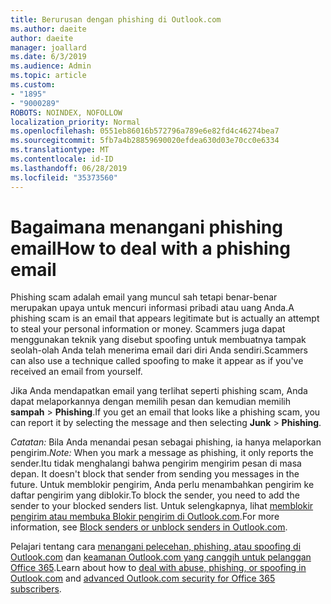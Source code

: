 ```yaml
---
title: Berurusan dengan phishing di Outlook.com
ms.author: daeite
author: daeite
manager: joallard
ms.date: 6/3/2019
ms.audience: Admin
ms.topic: article
ms.custom:
- "1895"
- "9000289"
ROBOTS: NOINDEX, NOFOLLOW
localization_priority: Normal
ms.openlocfilehash: 0551eb86016b572796a789e6e82fd4c46274bea7
ms.sourcegitcommit: 5fb7a4b28859690020efdea630d03e70cc0e6334
ms.translationtype: MT
ms.contentlocale: id-ID
ms.lasthandoff: 06/28/2019
ms.locfileid: "35373560"
---
```

# <a name="how-to-deal-with-a-phishing-email"></a><span data-ttu-id="13e8b-102">Bagaimana menangani phishing email</span><span class="sxs-lookup"><span data-stu-id="13e8b-102">How to deal with a phishing email</span></span>

<span data-ttu-id="13e8b-103">Phishing scam adalah email yang muncul sah tetapi benar-benar merupakan upaya untuk mencuri informasi pribadi atau uang Anda.</span><span class="sxs-lookup"><span data-stu-id="13e8b-103">A phishing scam is an email that appears legitimate but is actually an attempt to steal your personal information or money.</span></span> <span data-ttu-id="13e8b-104">Scammers juga dapat menggunakan teknik yang disebut spoofing untuk membuatnya tampak seolah-olah Anda telah menerima email dari diri Anda sendiri.</span><span class="sxs-lookup"><span data-stu-id="13e8b-104">Scammers can also use a technique called spoofing to make it appear as if you've received an email from yourself.</span></span>

<span data-ttu-id="13e8b-105">Jika Anda mendapatkan email yang terlihat seperti phishing scam, Anda dapat melaporkannya dengan memilih pesan dan kemudian memilih **sampah** > **Phishing**.</span><span class="sxs-lookup"><span data-stu-id="13e8b-105">If you get an email that looks like a phishing scam, you can report it by selecting the message and then selecting **Junk** > **Phishing**.</span></span>

<span data-ttu-id="13e8b-106">*Catatan:* Bila Anda menandai pesan sebagai phishing, ia hanya melaporkan pengirim.</span><span class="sxs-lookup"><span data-stu-id="13e8b-106">*Note:* When you mark a message as phishing, it only reports the sender.</span></span><span data-ttu-id="13e8b-107">Itu tidak menghalangi bahwa pengirim mengirim pesan di masa depan.</span><span class="sxs-lookup"><span data-stu-id="13e8b-107"> It doesn't block that sender from sending you messages in the future.</span></span> <span data-ttu-id="13e8b-108">Untuk memblokir pengirim, Anda perlu menambahkan pengirim ke daftar pengirim yang diblokir.</span><span class="sxs-lookup"><span data-stu-id="13e8b-108">To block the sender, you need to add the sender to your blocked senders list.</span></span> <span data-ttu-id="13e8b-109">Untuk selengkapnya, lihat [memblokir pengirim atau membuka Blokir pengirim di Outlook.com](https://support.office.com/article/a3ece97b-82f8-4a5e-9ac3-e92fa6427ae4).</span><span class="sxs-lookup"><span data-stu-id="13e8b-109">For more information, see [Block senders or unblock senders in Outlook.com](https://support.office.com/article/a3ece97b-82f8-4a5e-9ac3-e92fa6427ae4).</span></span>

<span data-ttu-id="13e8b-110">Pelajari tentang cara [menangani pelecehan, phishing, atau spoofing di Outlook.com](https://support.office.com/article/0d882ea5-eedc-4bed-aebc-079ffa1105a3) dan [keamanan Outlook.com yang canggih untuk pelanggan Office 365](https://support.office.com/article/882d2243-eab9-4545-a58a-b36fee4a46e2).</span><span class="sxs-lookup"><span data-stu-id="13e8b-110">Learn about how to [deal with abuse, phishing, or spoofing in Outlook.com](https://support.office.com/article/0d882ea5-eedc-4bed-aebc-079ffa1105a3) and [advanced Outlook.com security for Office 365 subscribers](https://support.office.com/article/882d2243-eab9-4545-a58a-b36fee4a46e2).</span></span>